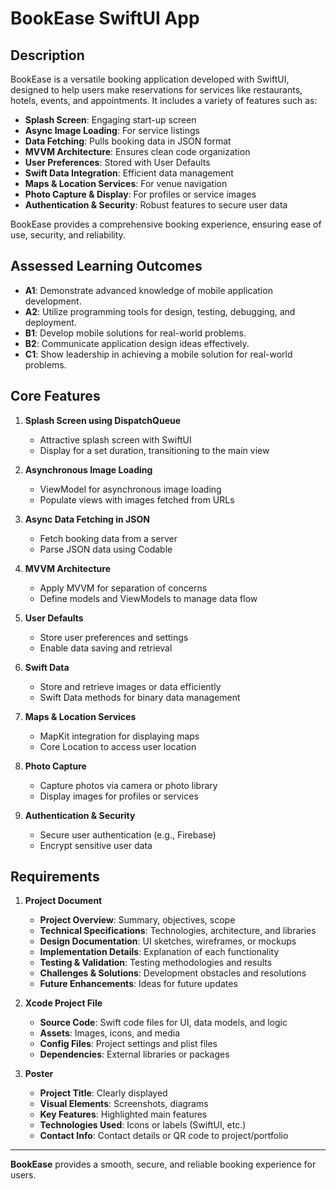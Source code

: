 # BookEase SwiftUI App

## Description

BookEase is a versatile booking application developed with SwiftUI, designed to help users make reservations for services like restaurants, hotels, events, and appointments. It includes a variety of features such as:

- **Splash Screen**: Engaging start-up screen
- **Async Image Loading**: For service listings
- **Data Fetching**: Pulls booking data in JSON format
- **MVVM Architecture**: Ensures clean code organization
- **User Preferences**: Stored with User Defaults
- **Swift Data Integration**: Efficient data management
- **Maps & Location Services**: For venue navigation
- **Photo Capture & Display**: For profiles or service images
- **Authentication & Security**: Robust features to secure user data

BookEase provides a comprehensive booking experience, ensuring ease of use, security, and reliability.

## Assessed Learning Outcomes

- **A1**: Demonstrate advanced knowledge of mobile application development.
- **A2**: Utilize programming tools for design, testing, debugging, and deployment.
- **B1**: Develop mobile solutions for real-world problems.
- **B2**: Communicate application design ideas effectively.
- **C1**: Show leadership in achieving a mobile solution for real-world problems.

## Core Features

1. **Splash Screen using DispatchQueue**
   - Attractive splash screen with SwiftUI
   - Display for a set duration, transitioning to the main view

2. **Asynchronous Image Loading**
   - ViewModel for asynchronous image loading
   - Populate views with images fetched from URLs

3. **Async Data Fetching in JSON**
   - Fetch booking data from a server
   - Parse JSON data using Codable

4. **MVVM Architecture**
   - Apply MVVM for separation of concerns
   - Define models and ViewModels to manage data flow

5. **User Defaults**
   - Store user preferences and settings
   - Enable data saving and retrieval

6. **Swift Data**
   - Store and retrieve images or data efficiently
   - Swift Data methods for binary data management

7. **Maps & Location Services**
   - MapKit integration for displaying maps
   - Core Location to access user location

8. **Photo Capture**
   - Capture photos via camera or photo library
   - Display images for profiles or services

9. **Authentication & Security**
   - Secure user authentication (e.g., Firebase)
   - Encrypt sensitive user data

## Requirements

1. **Project Document**
   - **Project Overview**: Summary, objectives, scope
   - **Technical Specifications**: Technologies, architecture, and libraries
   - **Design Documentation**: UI sketches, wireframes, or mockups
   - **Implementation Details**: Explanation of each functionality
   - **Testing & Validation**: Testing methodologies and results
   - **Challenges & Solutions**: Development obstacles and resolutions
   - **Future Enhancements**: Ideas for future updates

2. **Xcode Project File**
   - **Source Code**: Swift code files for UI, data models, and logic
   - **Assets**: Images, icons, and media
   - **Config Files**: Project settings and plist files
   - **Dependencies**: External libraries or packages

3. **Poster**
   - **Project Title**: Clearly displayed
   - **Visual Elements**: Screenshots, diagrams
   - **Key Features**: Highlighted main features
   - **Technologies Used**: Icons or labels (SwiftUI, etc.)
   - **Contact Info**: Contact details or QR code to project/portfolio

---

**BookEase** provides a smooth, secure, and reliable booking experience for users.

